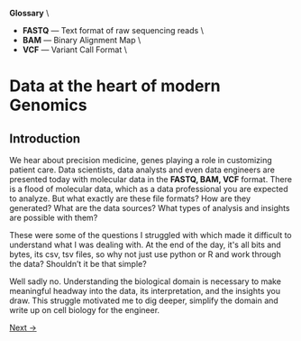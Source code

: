 <div class="sticky-glossary">

**Glossary** \
- **FASTQ** — Text format of raw sequencing reads \
- **BAM** — Binary Alignment Map \
- **VCF** — Variant Call Format \

</div>

# Data at the heart of modern Genomics
## Introduction
We hear about precision medicine, genes playing a role in customizing patient care. Data scientists, data analysts and even data engineers are presented today with molecular data in the **FASTQ, BAM, VCF** format. There is a flood of molecular data, which as a data professional you are expected to analyze. But what exactly are these file formats? How are they generated? What are the data sources? What types of analysis and insights are possible with them? 

These were some of the questions I struggled with which made it difficult to understand what I was dealing with. At the end of the day, it's all bits and bytes, its csv, tsv files, so why not just use python or R and work through the data? Shouldn’t it be that simple? 

Well sadly no. Understanding the biological domain is necessary to make meaningful headway into the data, its interpretation, and the insights you draw. This struggle motivated me to dig deeper, simplify the domain and write up on cell biology for the engineer.

[Next →](patient-to-data.md)